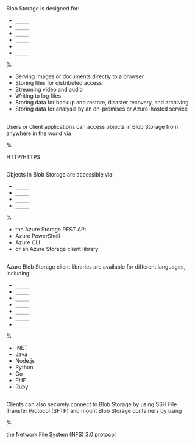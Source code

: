 ##

Blob Storage is designed for:

- `_____`
- `_____`
- `_____`
- `_____`
- `_____`
- `_____`

%

- Serving images or documents directly to a browser
- Storing files for distributed access
- Streaming video and audio
- Writing to log files
- Storing data for backup and restore, disaster recovery, and archiving
- Storing data for analysis by an on-premises or Azure-hosted service

##

Users or client applications can access objects in Blob Storage from anywhere in the world via

%

HTTP/HTTPS

##

Objects in Blob Storage are accessible via:

- `_____`
- `_____`
- `_____`
- `_____`

%

- the Azure Storage REST API
- Azure PowerShell
- Azure CLI
- or an Azure Storage client library

##

Azure Blob Storage client libraries are available for different languages, including:

- `_____`
- `_____`
- `_____`
- `_____`
- `_____`
- `_____`
- `_____`

%

- .NET
- Java
- Node.js
- Python
- Go
- PHP
- Ruby

##

Clients can also securely connect to Blob Storage by using SSH File Transfer Protocol (SFTP) and mount Blob Storage containers by using

%

the Network File System (NFS) 3.0 protocol
